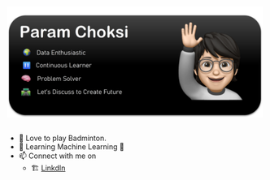 ![intro_card](https://github.com/paramchoksi/paramchoksi/blob/main/welcome.png?raw=true)

##
- 🏸 Love to play Badminton.
- 📖 Learning Machine Learning 🤖
- 📫 Connect with me on 
    * 🏗️ [LinkdIn](https://www.linkedin.com/in/param-choksi-9b95b214a/)

<!---
paramchoksi/paramchoksi is a ✨ special ✨ repository because its `README.md` (this file) appears on your GitHub profile.
You can click the Preview link to take a look at your changes.
-
